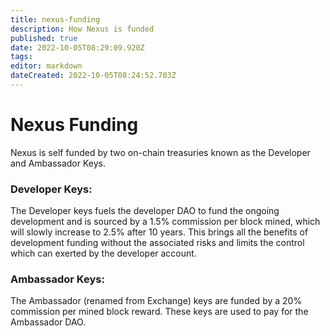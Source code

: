 ```yaml
---
title: nexus-funding
description: How Nexus is funded
published: true
date: 2022-10-05T08:29:09.920Z
tags: 
editor: markdown
dateCreated: 2022-10-05T08:24:52.703Z
---
```


# Nexus Funding

Nexus is self funded by two on-chain treasuries known as the Developer and Ambassador Keys.

### Developer Keys:

The Developer keys fuels the developer DAO to fund the ongoing development and is sourced by a 1.5% commission per block mined, which will slowly increase to 2.5% after 10 years. This brings all the benefits of development funding without the associated risks and limits the control which can exerted by the developer account.

### Ambassador Keys:&#x20;

The Ambassador (renamed from Exchange) keys are funded by a 20% commission per mined block reward. These keys are used to pay for the Ambassador DAO.
